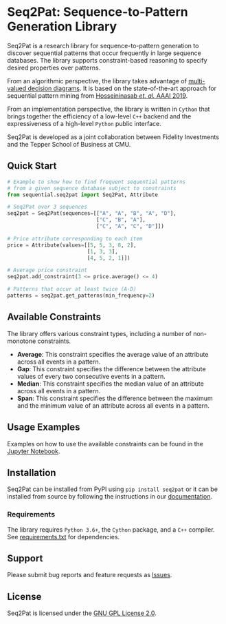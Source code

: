 Seq2Pat: Sequence-to-Pattern Generation Library
===============================================

Seq2Pat is a research library for sequence-to-pattern generation to discover
sequential patterns that occur frequently in large sequence databases.
The library supports constraint-based reasoning to specify
desired properties over patterns.

From an algorithmic perspective, the library takes advantage of
[multi-valued decision diagrams](https://www.springer.com/us/book/9783319428475).
It is based on the state-of-the-art approach for sequential pattern mining
from [Hosseininasab _et. al._ AAAI 2019](https://aaai.org/ojs/index.php/AAAI/article/view/3962).

From an implementation perspective, the library is written in ```Cython```
that brings together the efficiency of a low-level ```C++``` backend and
the expressiveness of a high-level ```Python``` public interface.

Seq2Pat is developed as a joint collaboration between Fidelity Investments
and the Tepper School of Business at CMU.

## Quick Start
```python
# Example to show how to find frequent sequential patterns
# from a given sequence database subject to constraints
from sequential.seq2pat import Seq2Pat, Attribute

# Seq2Pat over 3 sequences
seq2pat = Seq2Pat(sequences=[["A", "A", "B", "A", "D"],
                             ["C", "B", "A"],
                             ["C", "A", "C", "D"]])

# Price attribute corresponding to each item
price = Attribute(values=[[5, 5, 3, 8, 2],
                          [1, 3, 3],
                          [4, 5, 2, 1]])

# Average price constraint
seq2pat.add_constraint(3 <= price.average() <= 4)

# Patterns that occur at least twice (A-D)
patterns = seq2pat.get_patterns(min_frequency=2)
```

## Available Constraints

The library offers various constraint types, including a number of non-monotone constraints.

* **Average**: This constraint specifies the average value of an attribute across all events in a pattern.
* **Gap**: This constraint specifies the difference between the attribute values of every two consecutive events in a pattern.
* **Median**: This constraint specifies the median value of an attribute across all events in a pattern.
* **Span**: This constraint specifies the difference between the maximum and the minimum value of an attribute across all events in a pattern.

## Usage Examples

Examples on how to use the available constraints can be found 
in the [Jupyter Notebook](https://github.com/fidelity/seq2pat/blob/master/notebooks/usage_example.ipynb).

## Installation

Seq2Pat can be installed from PyPI using ``pip install seq2pat`` or it can be installed from source by following the instructions in
our [documentation](https://fidelity.github.io/seq2pat/installation.html).

### Requirements

The library requires ```Python 3.6+```, the ```Cython``` package, and a ```C++``` compiler.
See [requirements.txt](requirements.txt) for dependencies.

## Support

Please submit bug reports and feature requests as [Issues](https://github.com/fidelity/seq2pat/issues).

## License

Seq2Pat is licensed under the [GNU GPL License 2.0](LICENSE).

<br>
